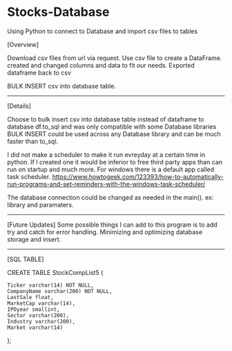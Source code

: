 # Stocks-Database
Using Python to connect to Database and import csv files to tables

[Overview]

Download csv files from url via request. Use csv file to create a DataFrame.
created and changed columns and data to fit our needs. Exported dataframe back to csv

BULK INSERT csv into database table.

-------
[Details]

Choose to bulk insert csv into database table instead of dataframe to database
df.to_sql and was only compatible with some Database libraries
BULK INSERT could be used across any Database library and can be much faster than to_sql.

I did not make a scheduler to make it run evreyday at a certain time in python.
If I created one it would be inferior to free third party apps than can run on startup and much more.
For windows there is a default app called task scheduler.
https://www.howtogeek.com/123393/how-to-automatically-run-programs-and-set-reminders-with-the-windows-task-scheduler/

The database connection could be changed as needed in the main(). ex: library and paramaters.

------
[Future Updates]
Some possible things I can add to this program is to add try and catch for error handling.
Minimizing and optimizing database storage and insert.

------
[SQL TABLE]


CREATE TABLE StockCompList5 (

    Ticker varchar(14) NOT NULL,
    CompanyName varchar(200) NOT NULL,
	LastSale float,
	MarketCap varchar(14),
	IPOyear smallint,
	Sector varchar(200),
	Industry varchar(200),
	Market varchar(14)
);

